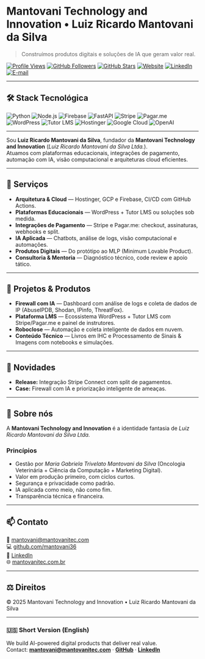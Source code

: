# Mantovani Technology and Innovation • Luiz Ricardo Mantovani da Silva

> Construímos produtos digitais e soluções de IA que geram valor real.

[![Profile Views](https://komarev.com/ghpvc/?username=mantovani36&style=flat-square)](https://github.com/mantovani36)
[![GitHub Followers](https://img.shields.io/github/followers/mantovani36?label=seguidores&style=flat-square)](https://github.com/mantovani36?tab=followers)
[![GitHub Stars](https://img.shields.io/github/stars/mantovani36?affiliations=OWNER%2CCOLLABORATOR&style=flat-square&label=stars)](https://github.com/mantovani36?tab=stars)
[![Website](https://img.shields.io/badge/site-mantovanitec.com.br-0ea5e9?style=flat-square)](https://mantovanitec.com.br)
[![LinkedIn](https://img.shields.io/badge/LinkedIn-Luiz%20Ricardo%20Mantovani%20da%20Silva-0a66c2?style=flat-square&logo=linkedin&logoColor=white)](https://www.linkedin.com/in/luiz-ricardo-mantovani-da-silva-926958160/)
[![E-mail](https://img.shields.io/badge/email-mantovani%40mantovanitec.com-10b981?style=flat-square)](mailto:mantovani@mantovanitec.com)

---

## 🛠️ Stack Tecnológica

![Python](https://img.shields.io/badge/Python-3776AB?style=flat-square&logo=python&logoColor=white)
![Node.js](https://img.shields.io/badge/Node.js-339933?style=flat-square&logo=node.js&logoColor=white)
![Firebase](https://img.shields.io/badge/Firebase-FFCA28?style=flat-square&logo=firebase&logoColor=black)
![FastAPI](https://img.shields.io/badge/FastAPI-009688?style=flat-square&logo=fastapi&logoColor=white)
![Stripe](https://img.shields.io/badge/Stripe-635BFF?style=flat-square&logo=stripe&logoColor=white)
![Pagar.me](https://img.shields.io/badge/Pagar.me-27AE60?style=flat-square&logo=pagseguro&logoColor=white)
![WordPress](https://img.shields.io/badge/WordPress-21759B?style=flat-square&logo=wordpress&logoColor=white)
![Tutor LMS](https://img.shields.io/badge/Tutor%20LMS-2ECC71?style=flat-square&logo=leanpub&logoColor=white)
![Hostinger](https://img.shields.io/badge/Hostinger-6741D9?style=flat-square&logo=vercel&logoColor=white)
![Google Cloud](https://img.shields.io/badge/Google%20Cloud-4285F4?style=flat-square&logo=google-cloud&logoColor=white)
![OpenAI](https://img.shields.io/badge/OpenAI-412991?style=flat-square&logo=openai&logoColor=white)

---

Sou **Luiz Ricardo Mantovani da Silva**, fundador da **Mantovani Technology and Innovation** (*Luiz Ricardo Mantovani da Silva Ltda.*).  
Atuamos com plataformas educacionais, integrações de pagamento, automação com IA, visão computacional e arquiteturas cloud eficientes.

---

## 🚀 Serviços
- **Arquitetura & Cloud** — Hostinger, GCP e Firebase, CI/CD com GitHub Actions.
- **Plataformas Educacionais** — WordPress + Tutor LMS ou soluções sob medida.
- **Integrações de Pagamento** — Stripe e Pagar.me: checkout, assinaturas, webhooks e split.
- **IA Aplicada** — Chatbots, análise de logs, visão computacional e automações.
- **Produtos Digitais** — Do protótipo ao MLP (Minimum Lovable Product).
- **Consultoria & Mentoria** — Diagnóstico técnico, code review e apoio tático.

---

## 📂 Projetos & Produtos
- **Firewall com IA** — Dashboard com análise de logs e coleta de dados de IP (AbuseIPDB, Shodan, IPinfo, ThreatFox).
- **Plataforma LMS** — Ecossistema WordPress + Tutor LMS com Stripe/Pagar.me e painel de instrutores.
- **Roboclose** — Automação e coleta inteligente de dados em nuvem.
- **Conteúdo Técnico** — Livros em IHC e Processamento de Sinais & Imagens com notebooks e simulações.

---

## 📰 Novidades
- **Release:** Integração Stripe Connect com split de pagamentos.  
- **Case:** Firewall com IA e priorização inteligente de ameaças.

---

## 👥 Sobre nós
A **Mantovani Technology and Innovation** é a identidade fantasia de *Luiz Ricardo Mantovani da Silva Ltda.*  

### Princípios
- Gestão por *Maria Gabriela Trivelato Mantovani da Silva* (Oncologia Veterinária + Ciência da Computação + Marketing Digital).  
- Valor em produção primeiro, com ciclos curtos.  
- Segurança e privacidade como padrão.  
- IA aplicada como meio, não como fim.  
- Transparência técnica e financeira.  

---

## 📫 Contato
📧 [mantovani@mantovanitec.com](mailto:mantovani@mantovanitec.com)  
💻 [github.com/mantovani36](https://github.com/mantovani36)  
🔗 [LinkedIn](https://www.linkedin.com/in/luiz-ricardo-mantovani-da-silva-926958160/)  
🌐 [mantovanitec.com.br](https://mantovanitec.com.br)

---


## ⚖️ Direitos
© 2025 Mantovani Technology and Innovation • Luiz Ricardo Mantovani da Silva

---

### 🇺🇸 Short Version (English)
We build AI-powered digital products that deliver real value.  
Contact: **[mantovani@mantovanitec.com](mailto:mantovani@mantovanitec.com)** · **[GitHub](https://github.com/mantovani36)** · **[LinkedIn](https://www.linkedin.com/in/luiz-ricardo-mantovani-da-silva-926958160/)**
